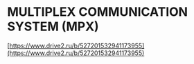 # MULTIPLEX COMMUNICATION SYSTEM (MPX)

[https://www.drive2.ru/b/527201532941173955](https://www.drive2.ru/b/527201532941173955)
